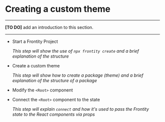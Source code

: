 # Creating a custom theme

---

**[TO DO]** add an introduction to this section.

---

- Start a Frontity Project

    *This step will show the use of `npx frontity create` and a brief explanation of the structure*

- Create a custom theme

    *This step will show how to create a package (theme) and a brief explanation of the structure of a package*

- Modify the `<Root>` component
- Connect the `<Root>` component to the state

    *This step will explain `connect` and how it's used to pass the Frontity state to the React components via props*
